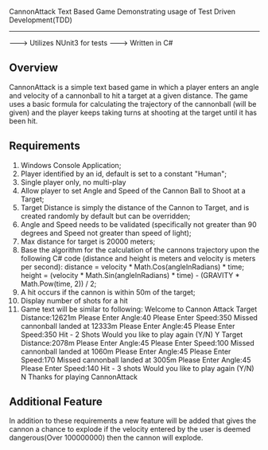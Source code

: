 CannonAttack
Text Based Game Demonstrating usage of Test Driven Development(TDD)

-----------------------------------------------------

---> Utilizes NUnit3 for tests
---> Written in C#

Overview
-----------------------------------------------------
CannonAttack is a simple text based game in which a player enters an 
angle and velocity of a cannonball to hit a target at a given distance. 
The game uses a basic formula for calculating the trajectory of the 
cannonball (will be given) and the player keeps taking turns at shooting 
at the target until it has been hit.

Requirements
-----------------------------------------------------
1.	Windows Console Application; 
2.	Player identified by an id, default is set to a constant "Human"; 
3.	Single player only, no multi-play 
4.	Allow player to set Angle and Speed of the Cannon Ball to Shoot at a Target; 
5.	Target Distance is simply the distance of the Cannon to Target, and is created randomly by default but can be overridden; 
6.	Angle and Speed needs to be validated (specifically not greater than 90 degrees and Speed not greater than speed of light); 
7.	Max distance for target is 20000 meters; 
8.	Base the algorithm for the calculation of the cannons trajectory upon the following C# code (distance and height is meters and velocity is meters per second):
distance = velocity * Math.Cos(angleInRadians) * time;
height = (velocity * Math.Sin(angleInRadians) * time) - (GRAVITY * Math.Pow(time, 2)) / 2; 
9.	A hit occurs if the cannon is within 50m of the target; 
10.	Display number of shots for a hit 
11.	Game text will be similar to following: 
	Welcome to Cannon Attack
	Target Distance:12621m
	Please Enter Angle:40
	Please Enter Speed:350
	Missed cannonball landed at 12333m
	Please Enter Angle:45
	Please Enter Speed:350
	Hit - 2 Shots
	Would you like to play again (Y/N)
	Y
	Target Distance:2078m
	Please Enter Angle:45
	Please Enter Speed:100
	Missed cannonball landed at 1060m
	Please Enter Angle:45
	Please Enter Speed:170
	Missed cannonball landed at 3005m
	Please Enter Angle:45
	Please Enter Speed:140
	Hit - 3 shots 
	Would you like to play again (Y/N)
	N
	Thanks for playing CannonAttack



Additional Feature
-----------------------------------------------------
In addition to these requirements a new feature will be added that gives the cannon a chance to explode
if the velocity entered by the user is deemed dangerous(Over 100000000) then the cannon will explode.